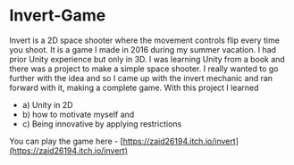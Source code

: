 # Invert-Game
Invert is a 2D space shooter where the movement controls flip every time you shoot. It is a game I made in 2016 during my summer vacation. 
I had prior Unity experience but only in 3D. I was learning Unity from a book and there was a project to make a simple space shooter. 
I really wanted to go further with the idea and so I came up with the invert mechanic and ran forward with it, making a complete game. 
With this project I learned 
  * a) Unity in 2D 
  * b) how to motivate myself and 
  * c) Being innovative by applying restrictions

You can play the game here - [https://zaid26194.itch.io/invert](https://zaid26194.itch.io/invert)
